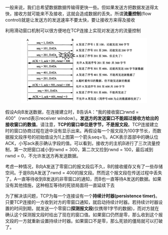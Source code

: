 一般来说，我们总希望数据数据传输得更快一些。但如果发送方把数据发送得太快，接收方就可能来不及接收，这就会造成数据的丢失。所谓**流量控制**(flow control)就是让发送方的发送速率不要太快，要让接收方来得及接收

利用滑动窗口机制可以很方便地在TCP连接上实现对发送方的流量控制

<div align="center">    
<img src="./imgs/流量控制.jpg" width="80%" height="80%">
</div>

假设A向B发送数据，在连接建立时，B告诉A："我的接收窗口rwnd = 400"（rwnd表示receiver window）。**发送方的发送窗口不能超过接收方给出的接收窗口的数值**。请注意，**TCP的窗口单位是字节，不是报文段**。TCP连接建立时的窗口协商过程在途中没有显示出来。再假设每一个报文段为100字节长，而数据报文段序号的初始值设为1(上图第一个箭头seq=1)。ACK表示首部中的确认位ACK，小写ack表示确认字段的值。可以看到，接收方的主机B进行了三次流量控制，第一次把窗口减小到rwnd = 300，第二次又捡到rwnd = 100，最后减到rwnd = 0，不允许发送方再发送数据。

考虑一种情况，B向A发送了零窗口的报文段后不久，B的接收缓存又有了一些存储空间。于是B向A发送了rwnd = 400的报文段。然而这个报文段在传送过程中丢失了。A一直等待收到B发送的非零窗口的通知，而B也一直等待A发送的数据。如果没有其他措施，这种相互等待的死锁局面将一直延续下去

为了解决该问题，TCP为每一个连接设有一个**持续计时器(persistence timer)**。只要TCP连接的一方收到对方的零窗口通知，就启动持续计时器。若持续计时器设置的时间到期，就发送一个零窗口**探测报文段**(仅携带1字节的数据)，而对方就在确认这个探测报文段时给出了现在的窗口值。如果窗口仍然是零，那么收到这个报文段的一方就重新设置持续计时器。如果窗口不是零，那么死锁的僵局就可以打破了。

